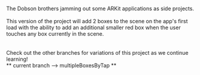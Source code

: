 <BR>
The Dobson brothers jamming out some ARKit applications as side projects.
<BR>
<BR>
This version of the project will add 2 boxes to the scene on the app's first load with the ability to add an additional smaller red box when the user touches any box currently in the scene.
<BR>
<BR>
<BR>
Check out the other branches for variations of this project as we continue learning!
<BR>
** current branch --> multipleBoxesByTap **
